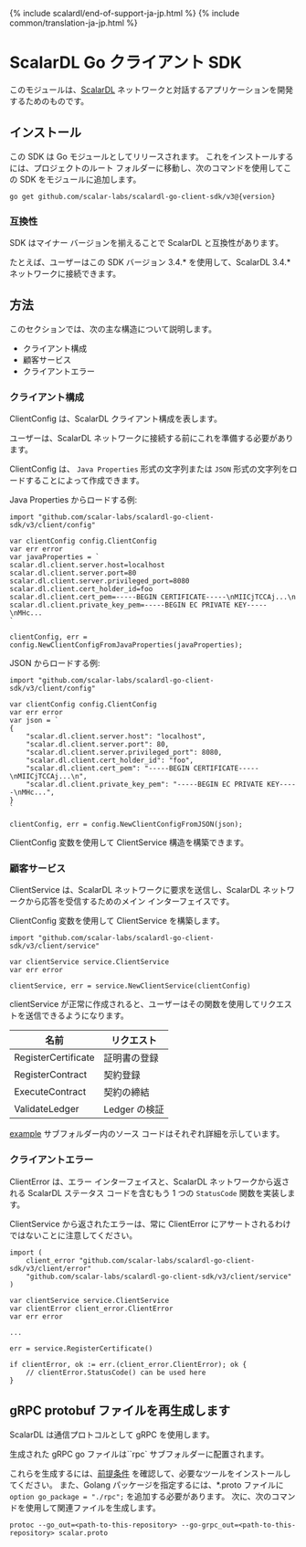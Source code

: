 {% include scalardl/end-of-support-ja-jp.html %}
{% include common/translation-ja-jp.html %}

# ScalarDL Go クライアント SDK

このモジュールは、[ScalarDL](https://github.com/scalar-labs/scalardl) ネットワークと対話するアプリケーションを開発するためのものです。

## インストール

この SDK は Go モジュールとしてリリースされます。 これをインストールするには、プロジェクトのルート フォルダーに移動し、次のコマンドを使用してこの SDK をモジュールに追加します。

```
go get github.com/scalar-labs/scalardl-go-client-sdk/v3@{version}
```

### 互換性

SDK はマイナー バージョンを揃えることで ScalarDL と互換性があります。

たとえば、ユーザーはこの SDK バージョン 3.4.* を使用して、ScalarDL 3.4.* ネットワークに接続できます。

## 方法

このセクションでは、次の主な構造について説明します。

- クライアント構成
- 顧客サービス
- クライアントエラー

### クライアント構成

ClientConfig は、ScalarDL クライアント構成を表します。

ユーザーは、ScalarDL ネットワークに接続する前にこれを準備する必要があります。

ClientConfig は、 `Java Properties` 形式の文字列または `JSON` 形式の文字列をロードすることによって作成できます。

Java Properties からロードする例:

```
import "github.com/scalar-labs/scalardl-go-client-sdk/v3/client/config"

var clientConfig config.ClientConfig
var err error
var javaProperties = `
scalar.dl.client.server.host=localhost
scalar.dl.client.server.port=80
scalar.dl.client.server.privileged_port=8080
scalar.dl.client.cert_holder_id=foo
scalar.dl.client.cert_pem=-----BEGIN CERTIFICATE-----\nMIICjTCCAj...\n
scalar.dl.client.private_key_pem=-----BEGIN EC PRIVATE KEY-----\nMHc...
`

clientConfig, err = config.NewClientConfigFromJavaProperties(javaProperties);
```

JSON からロードする例:

```
import "github.com/scalar-labs/scalardl-go-client-sdk/v3/client/config"

var clientConfig config.ClientConfig
var err error
var json = `
{
	"scalar.dl.client.server.host": "localhost",
	"scalar.dl.client.server.port": 80,
	"scalar.dl.client.server.privileged_port": 8080,
	"scalar.dl.client.cert_holder_id": "foo",
	"scalar.dl.client.cert_pem": "-----BEGIN CERTIFICATE-----\nMIICjTCCAj...\n",
	"scalar.dl.client.private_key_pem": "-----BEGIN EC PRIVATE KEY-----\nMHc...",
}
`

clientConfig, err = config.NewClientConfigFromJSON(json);
```

ClientConfig 変数を使用して ClientService 構造を構築できます。

### 顧客サービス

ClientService は、ScalarDL ネットワークに要求を送信し、ScalarDL ネットワークから応答を受信するためのメイン インターフェイスです。

ClientConfig 変数を使用して ClientService を構築します。

```
import "github.com/scalar-labs/scalardl-go-client-sdk/v3/client/service"

var clientService service.ClientService
var err error

clientService, err = service.NewClientService(clientConfig)
```

clientService が正常に作成されると、ユーザーはその関数を使用してリクエストを送信できるようになります。

|名前|リクエスト|
|----|-------|
|RegisterCertificate| 証明書の登録 |
|RegisterContract| 契約登録 |
|ExecuteContract| 契約の締結 |
|ValidateLedger| Ledger の検証 |

[example](./example) サブフォルダー内のソース コードはそれぞれ詳細を示しています。

### クライアントエラー

ClientError は、エラー インターフェイスと、ScalarDL ネットワークから返される ScalarDL ステータス コードを含むもう 1 つの `StatusCode` 関数を実装します。

ClientService から返されたエラーは、常に ClientError にアサートされるわけではないことに注意してください。

```
import (
	client_error "github.com/scalar-labs/scalardl-go-client-sdk/v3/client/error"
	"github.com/scalar-labs/scalardl-go-client-sdk/v3/client/service"
)

var clientService service.ClientService
var clientError client_error.ClientError
var err error

...

err = service.RegisterCertificate()

if clientError, ok := err.(client_error.ClientError); ok {
	// clientError.StatusCode() can be used here
}
```

## gRPC protobuf ファイルを再生成します

ScalarDL は通信プロトコルとして gRPC を使用します。

生成された gRPC go ファイルは``rpc` サブフォルダーに配置されます。

これらを生成するには、[前提条件](https://grpc.io/docs/langages/go/quickstart/#prerequisites) を確認して、必要なツールをインストールしてください。
また、Golang パッケージを指定するには、*.proto ファイルに `option go_package = "./rpc";` を追加する必要があります。
次に、次のコマンドを使用して関連ファイルを生成します。

```
protoc --go_out=<path-to-this-repository> --go-grpc_out=<path-to-this-repository> scalar.proto
```
